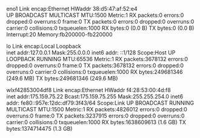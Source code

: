 eno1      Link encap:Ethernet  HWaddr 38:d5:47:af:52:e4  
          UP BROADCAST MULTICAST  MTU:1500  Metric:1
          RX packets:0 errors:0 dropped:0 overruns:0 frame:0
          TX packets:0 errors:0 dropped:0 overruns:0 carrier:0
          collisions:0 txqueuelen:1000 
          RX bytes:0 (0.0 B)  TX bytes:0 (0.0 B)
          Interrupt:20 Memory:fb200000-fb220000 

lo        Link encap:Local Loopback  
          inet addr:127.0.0.1  Mask:255.0.0.0
          inet6 addr: ::1/128 Scope:Host
          UP LOOPBACK RUNNING  MTU:65536  Metric:1
          RX packets:3678132 errors:0 dropped:0 overruns:0 frame:0
          TX packets:3678132 errors:0 dropped:0 overruns:0 carrier:0
          collisions:0 txqueuelen:1000 
          RX bytes:249681346 (249.6 MB)  TX bytes:249681346 (249.6 MB)

wlxf42853004df8 Link encap:Ethernet  HWaddr f4:28:53:00:4d:f8  
          inet addr:175.159.75.22  Bcast:175.159.75.255  Mask:255.255.254.0
          inet6 addr: fe80::957e:12dc:df79:3f43/64 Scope:Link
          UP BROADCAST RUNNING MULTICAST  MTU:1500  Metric:1
          RX packets:4826012 errors:0 dropped:0 overruns:0 frame:0
          TX packets:3237915 errors:0 dropped:0 overruns:0 carrier:0
          collisions:0 txqueuelen:1000 
          RX bytes:1638609613 (1.6 GB)  TX bytes:1374714475 (1.3 GB)

